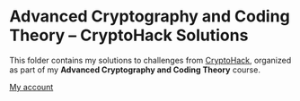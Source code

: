 # Advanced Cryptography and Coding Theory – CryptoHack Solutions

This folder contains my solutions to challenges from [CryptoHack](https://cryptohack.org/), organized as part of my **Advanced Cryptography and Coding Theory** course.  

[My account](https://cryptohack.org/user/huunhan2004/)